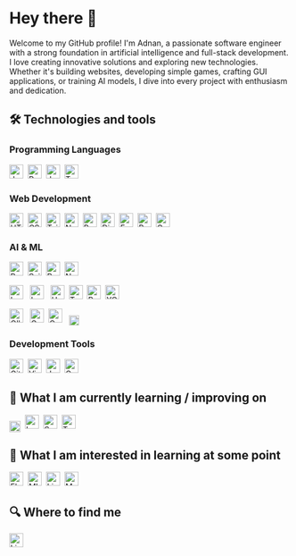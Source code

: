 
# Hey there 👋

Welcome to my GitHub profile! I'm Adnan, a passionate software engineer with a strong foundation in artificial intelligence and full-stack development. I love creating innovative solutions and exploring new technologies. Whether it's building websites, developing simple games, crafting GUI applications, or training AI models, I dive into every project with enthusiasm and dedication.

## 🛠  Technologies and tools

### Programming Languages
<img src="https://img.shields.io/badge/Java-282C34?logo=oracle" alt="Java logo" title="Java" height="25" />&nbsp;
<img src="https://img.shields.io/badge/python-282C34?logo=python" alt="Python logo" title="Python" height="25" />&nbsp;
<img src="https://img.shields.io/badge/JavaScript-282C34?logo=javascript&logoColor=F7DF1E" alt="JavaScript logo" title="JavaScript" height="25" />&nbsp;
<img src="https://img.shields.io/badge/TypeScript-282C34?logo=typescript&logoColor=3178C6" alt="TypeScript logo" title="TypeScript" height="25" />

### Web Development
<img src="https://img.shields.io/badge/HTML5-282C34?logo=html5&logoColor=E34F26" alt="HTML5 logo" title="HTML5" height="25" />&nbsp;
<img src="https://img.shields.io/badge/CSS3-282C34?logo=css3&logoColor=1572B6" alt="CSS3 logo" title="CSS3" height="25" />&nbsp;
<img src="https://img.shields.io/badge/Tailwind%20CSS-282C34?logo=tailwind-css&logoColor=38B2AC" alt="Tailwind CSS logo" title="Tailwind CSS" height="25" />&nbsp;
<img src="https://img.shields.io/badge/Next.js-282C34?logo=next.js&logoColor=FFFFFF" alt="Next.js logo" title="Next.js" height="25" />&nbsp;
<img src="https://img.shields.io/badge/React-282C34?logo=react" alt="React logo" title="React" height="25" />&nbsp;
<img src="https://img.shields.io/badge/Django-282C34?logo=django" alt="Django logo" title="Django" height="25" />&nbsp;
<img src="https://img.shields.io/badge/FastAPI-282C34?logo=fastapi" alt="FastAPI logo" title="FastAPI" height="25" />&nbsp;
<img src="https://img.shields.io/badge/PostgreSQL-282C34?logo=postgresql" alt="PostgreSQL logo" title="PostgreSQL" height="25" />&nbsp;
<img src="https://img.shields.io/badge/GraphQL-282C34?logo=graphql&logoColor=E10098" alt="GraphQL logo" title="GraphQL" height="25" />

### AI & ML
<img src="https://img.shields.io/badge/PyTorch-282C34?logo=pytorch" alt="PyTorch logo" title="PyTorch" height="25" />&nbsp;
<img src="https://img.shields.io/badge/Scikit--learn-282C34?logo=scikitlearn" alt="Scikit-learn logo" title="Scikit-learn" height="25" />&nbsp;
<img src="https://img.shields.io/badge/Pandas-282C34?logo=pandas" alt="Pandas logo" title="Pandas" height="25" />&nbsp;
<img src="https://img.shields.io/badge/Numpy-282C34?logo=numpy" alt="NumPy logo" title="NumPy" height="25" /> 

<img src="https://img.shields.io/badge/Langchain-282C34?logo=langchain" alt="LangChain logo" title="LangChain" height="25" />&nbsp; 
<img src="https://img.shields.io/badge/LangGraph-282C34?logo=langchain" alt="LangGraph logo" title="LangGraph" height="25" />&nbsp; 
<img src="https://img.shields.io/badge/Hugging%20Face-282C34?logo=huggingface" alt="Hugging Face logo" title="Hugging Face" height="25" />&nbsp;
<img src="https://img.shields.io/badge/Transformers-282C34?logo=huggingface" alt="Transformers logo" title="Transformers" height="25" />&nbsp;
<img src="https://img.shields.io/badge/PyTorchVideo-282C34?logo=pytorch" alt="PyTorchVideo logo" title="PyTorchVideo" height="25" />&nbsp;
<img src="https://img.shields.io/badge/YOLO-282C34?logo=yolo" alt="YOLO logo" title="YOLO" height="25" />&nbsp;


<img src="https://img.shields.io/badge/Ollama-282C34?logo=ollama" alt="Ollama logo" title="Ollama" height="25" /> &nbsp;
<img src="https://custom-icon-badges.demolab.com/badge/Google%20ADK-282C34?logo=google" alt="Google ADK logo" title="Google ADK" height="25" /> 
<img src="https://img.shields.io/badge/OpenCV-282C34?logo=opencv" alt="OpenCV logo" title="OpenCV" height="25" /> &nbsp;
<img src="https://www.trychroma.com/_next/image?url=%2F_next%2Fstatic%2Fmedia%2Fchroma.d840f629.png&w=828&q=75" alt="ChromaDB logo" height="18" style="vertical-align:middle;" />

### Development Tools
<img src="https://img.shields.io/badge/git-282C34?logo=git&logoColor=F05032" alt="Git logo" title="Git" height="25" />&nbsp;
<img src="https://img.shields.io/badge/VS%20Code-282C34?logo=visual-studio-code&logoColor=007ACC" alt="Visual Studio Code logo" title="Visual Studio Code" height="25" />&nbsp;
<img src="https://img.shields.io/badge/Jupyter-282C34?logo=jupyter" alt="Jupyter Notebook logo" title="Jupyter Notebook" height="25" />&nbsp;
<img src="https://custom-icon-badges.demolab.com/badge/Cursor-282C34?logo=cursor-ai-white" alt="Cursor logo" title="Cursor" height="25" /> 

## 📖  What I am currently learning / improving on

<img src="https://docs.vllm.ai/en/latest/assets/logos/vllm-logo-text-dark.png" alt="vLLM logo" height="20" style="vertical-align:middle;" />&nbsp;
<img src="https://img.shields.io/badge/Laravel-282C34?logo=laravel" alt="Laravel logo" title="Laravel" height="25" />&nbsp;
<img src="https://img.shields.io/badge/Spring-282C34?logo=spring" alt="Spring logo" title="Spring" height="25" />&nbsp;
<img src="https://img.shields.io/badge/tensorflow-282C34?logo=tensorflow" alt="TensorFlow logo" title="TensorFlow" height="25" />

## 👾  What I am interested in learning at some point

<img src="https://img.shields.io/badge/Flutter-282C34?logo=flutter&logoColor=02569B" alt="Flutter logo" title="Flutter" height="25" />&nbsp;
<img src="https://img.shields.io/badge/MLflow-282C34?logo=mlflow" alt="MLflow logo" title="MLflow" height="25" />&nbsp;
<img src="https://img.shields.io/badge/Lightning-282C34?logo=lightning" alt="Lightning logo" title="Lightning" height="25" />&nbsp;
<img src="https://img.shields.io/badge/MongoDB-282C34?logo=mongodb&logoColor=47A248" alt="MongoDB logo" title="MongoDB" height="25" />

## 🔍  Where to find me

[<img src="https://img.shields.io/badge/LinkedIn-282C34?logo=linkedin&logoColor=0077B5" alt="LinkedIn logo" title="LinkedIn" height="25" />](https://www.linkedin.com/in/adxnan10/)


